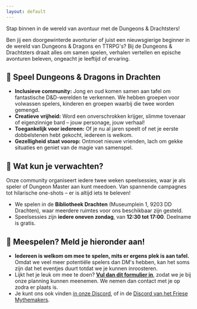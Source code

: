 ```yaml
---
layout: default
---
```


Stap binnen in de wereld van avontuur met de Dungeons & Drachtsters! 

Ben jij een doorgewinterde avonturier of juist een nieuwsgierige beginner in de wereld van Dungeons & Dragons en TTRPG's? Bij de Dungeons & Drachtsters draait alles om samen spelen, verhalen vertellen en epische avonturen beleven, ongeacht je leeftijd of ervaring.

## 🎲 Speel Dungeons & Dragons in Drachten
*   **Inclusieve community:** Jong en oud komen samen aan tafel om fantastische D&D-werelden te verkennen. We hebben groepen voor volwassen spelers, kinderen en groepen waarbij die twee worden gemengd.
*   **Creatieve vrijheid:** Word een onverschrokken krijger, slimme tovenaar of eigenzinnige bard – jouw personage, jouw verhaal!
*   **Toegankelijk voor iedereen:** Of je nu al jaren speelt of net je eerste dobbelstenen hebt gekocht, iedereen is welkom.
*   **Gezelligheid staat voorop:** Ontmoet nieuwe vrienden, lach om gekke situaties en geniet van de magie van samenspel.

## 🐉 Wat kun je verwachten?
Onze community organiseert iedere twee weken speelsessies, waar je als speler of Dungeon Master aan kunt meedoen. Van spannende campagnes tot hilarische one-shots – er is altijd iets te beleven!

*   We spelen in de **Bibliotheek Drachten** (Museumplein 1, 9203 DD Drachten), waar meerdere ruimtes voor ons beschikbaar zijn gesteld.
*   Speelsessies zijn **iedere oneven zondag**, van **12:30 tot 17:00**. Deelname is gratis.

## 📄 Meespelen? Meld je hieronder aan!
*   **Iedereen is welkom om mee te spelen, mits er ergens plek is aan tafel.** Omdat we veel meer potentiële spelers dan DM's hebben, kan het soms zijn dat het eventjes duurt totdat we je kunnen inroosteren.
*   Lijkt het je leuk om mee te doen? **[Vul dan dit formulier in](https://forms.gle/QLqtZxNm4ykM8sum9)**, zodat we je bij onze planning kunnen meenemen. We nemen dan contact met je op zodra er plaats is.
*   Je kunt ons ook vinden [in onze Discord](https://discord.gg/wq6gYaDCWQ), of in de [Discord van het Friese Mythemakers](https://discord.gg/byMNBk4xef).